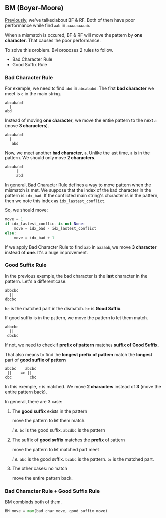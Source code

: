 ## BM (Boyer-Moore)

[Previously](./string-match-1.md), we've talked about BF & RF. Both of them have poor performance while find `aab` in `aaaaaaaaab`.

When a mismatch is occured, BF & RF will move the pattern by **one character**. That causes the poor performance.

To solve this problem, BM proposes 2 rules to follow.

- Bad Character Rule
- Good Suffix Rule

### Bad Character Rule

For exemple, we need to find `abd` in `abcababd`. The first **bad character** we meet is `c` in the main string.

```
abcababd
  |
abd
```

Instead of moving **one character**, we move the entire pattern to the next `a` (move **3 characters**).

```
abcababd
  |
   abd
```

Now, we meet another **bad character**, `a`. Unlike the last time, `a` is in the pattern. We should only move **2 characters**.

```
abcababd
     |
     abd
```

In general, Bad Character Rule defines a way to move pattern when the mismatch is met. We suppose that the index of the bad character in the pattern is `idx_bad`. If the conflicted main string's character is in the pattern, then we note this index as `idx_lastest_conflict`.

So, we should move:

```python
move = 1
if idx_lastest_conflict is not None:
    move = idx_bad - idx_lastest_conflict
else:
    move = idx_bad + 1
```

If we apply Bad Character Rule to find `aab` in `aaaaab`, we move **3 character** instead of **one**. It's a huge improvement.

### Good Suffix Rule

In the previous exemple, the bad character is the **last** character in the pattern. Let's a different case.

```
abbcbc
  ||
dbcbc
```

`bc` is the matched part in the dismatch. `bc` is **Good Suffix**.

If good suffix is in the pattern, we move the pattern to let them match.

```
abbcbc
  ||
 dbcbc
```

If not, we need to check if **prefix of pattern** matches **suffix of Good Suffix**. 

That also means to find the **longest prefix of pattern** match the **longest** part of **good suffix of pattern**

```
abcbc    abcbc
 ||    => ||
cbc        cbc
```

In this exemple, `c` is matched. We move **2 characters** instead of **3** (move the entire pattern back).


In general, there are 3 case:

1. The **good suffix** exists in the pattern

   move the pattern to let them match.

   *i.e.* `bc` is the good suffix. `abcdbc` is the pattern
   

2. The suffix of **good suffix** matches the **prefix** of pattern

   move the pattern to let matched part meet

   *i.e.* `abc` is the good suffix. `bcabc` is the pattern. `bc` is the matched part.

3. The other cases: no match

   move the entire pattern back.

### Bad Character Rule + Good Suffix Rule

BM combinds both of them.

```python
BM_move = max(bad_char_move, good_suffix_move)
```

